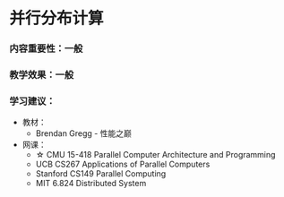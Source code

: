 # 并行分布计算

### 内容重要性：一般

### 教学效果：一般

### 学习建议：

* 教材：
  * Brendan Gregg - 性能之巅
* 网课：
  * ☆ CMU 15-418 Parallel Computer Architecture and Programming
  * UCB CS267 Applications of Parallel Computers
  * Stanford CS149 Parallel Computing
  * MIT 6.824 Distributed System
